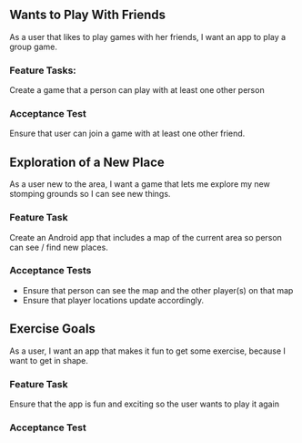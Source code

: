 ## Wants to Play With Friends
As a user that likes to play games with her friends, I want an app to play a group game.

### Feature Tasks:
Create a game that a person can play with at least one other person

### Acceptance Test
Ensure that user can join a game with at least one other friend.

## Exploration of a New Place
As a user new to the area, I want a game that lets me explore my new stomping grounds so I can see new things.

### Feature Task
Create an Android app that includes a map of the current area so person can see / find new places.

### Acceptance Tests
* Ensure that person can see the map and the other player(s) on that map
* Ensure that player locations update accordingly.

## Exercise Goals
As a user, I want an app that makes it fun to get some exercise, because I want to get in shape.

### Feature Task
Ensure that the app is fun and exciting so the user wants to play it again

### Acceptance Test
